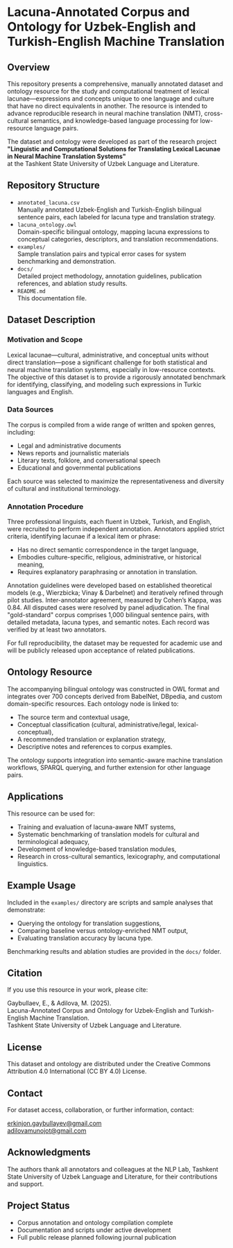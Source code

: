 
# Lacuna-Annotated Corpus and Ontology for Uzbek-English and Turkish-English Machine Translation

## Overview

This repository presents a comprehensive, manually annotated dataset and ontology resource for the study and computational treatment of lexical lacunae—expressions and concepts unique to one language and culture that have no direct equivalents in another. The resource is intended to advance reproducible research in neural machine translation (NMT), cross-cultural semantics, and knowledge-based language processing for low-resource language pairs.

The dataset and ontology were developed as part of the research project  
**"Linguistic and Computational Solutions for Translating Lexical Lacunae in Neural Machine Translation Systems"**  
at the Tashkent State University of Uzbek Language and Literature.

## Repository Structure

- `annotated_lacuna.csv`  
  Manually annotated Uzbek-English and Turkish-English bilingual sentence pairs, each labeled for lacuna type and translation strategy.
- `lacuna_ontology.owl`  
  Domain-specific bilingual ontology, mapping lacuna expressions to conceptual categories, descriptors, and translation recommendations.
- `examples/`  
  Sample translation pairs and typical error cases for system benchmarking and demonstration.
- `docs/`  
  Detailed project methodology, annotation guidelines, publication references, and ablation study results.
- `README.md`  
  This documentation file.

## Dataset Description

### Motivation and Scope

Lexical lacunae—cultural, administrative, and conceptual units without direct translation—pose a significant challenge for both statistical and neural machine translation systems, especially in low-resource contexts. The objective of this dataset is to provide a rigorously annotated benchmark for identifying, classifying, and modeling such expressions in Turkic languages and English.

### Data Sources

The corpus is compiled from a wide range of written and spoken genres, including:

- Legal and administrative documents
- News reports and journalistic materials
- Literary texts, folklore, and conversational speech
- Educational and governmental publications

Each source was selected to maximize the representativeness and diversity of cultural and institutional terminology.

### Annotation Procedure

Three professional linguists, each fluent in Uzbek, Turkish, and English, were recruited to perform independent annotation. Annotators applied strict criteria, identifying lacunae if a lexical item or phrase:

- Has no direct semantic correspondence in the target language,
- Embodies culture-specific, religious, administrative, or historical meaning,
- Requires explanatory paraphrasing or annotation in translation.

Annotation guidelines were developed based on established theoretical models (e.g., Wierzbicka; Vinay & Darbelnet) and iteratively refined through pilot studies. Inter-annotator agreement, measured by Cohen’s Kappa, was 0.84. All disputed cases were resolved by panel adjudication. The final "gold-standard" corpus comprises 1,000 bilingual sentence pairs, with detailed metadata, lacuna types, and semantic notes. Each record was verified by at least two annotators.

For full reproducibility, the dataset may be requested for academic use and will be publicly released upon acceptance of related publications.

## Ontology Resource

The accompanying bilingual ontology was constructed in OWL format and integrates over 700 concepts derived from BabelNet, DBpedia, and custom domain-specific resources. Each ontology node is linked to:

- The source term and contextual usage,
- Conceptual classification (cultural, administrative/legal, lexical-conceptual),
- A recommended translation or explanation strategy,
- Descriptive notes and references to corpus examples.

The ontology supports integration into semantic-aware machine translation workflows, SPARQL querying, and further extension for other language pairs.

## Applications

This resource can be used for:

- Training and evaluation of lacuna-aware NMT systems,
- Systematic benchmarking of translation models for cultural and terminological adequacy,
- Development of knowledge-based translation modules,
- Research in cross-cultural semantics, lexicography, and computational linguistics.

## Example Usage

Included in the `examples/` directory are scripts and sample analyses that demonstrate:

- Querying the ontology for translation suggestions,
- Comparing baseline versus ontology-enriched NMT output,
- Evaluating translation accuracy by lacuna type.

Benchmarking results and ablation studies are provided in the `docs/` folder.

## Citation

If you use this resource in your work, please cite:

Gaybullaev, E., & Adilova, M. (2025).  
Lacuna-Annotated Corpus and Ontology for Uzbek-English and Turkish-English Machine Translation.  
Tashkent State University of Uzbek Language and Literature.

## License

This dataset and ontology are distributed under the Creative Commons Attribution 4.0 International (CC BY 4.0) License.

## Contact

For dataset access, collaboration, or further information, contact:

erkinjon.gaybullayev@gmail.com  
adilovamunojot@gmail.com

## Acknowledgments

The authors thank all annotators and colleagues at the NLP Lab, Tashkent State University of Uzbek Language and Literature, for their contributions and support.

## Project Status

- Corpus annotation and ontology compilation complete
- Documentation and scripts under active development
- Full public release planned following journal publication
